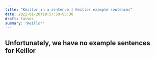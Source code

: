 ```yaml
---
title: "Keillor in a sentence | Keillor example sentences"
date: 2021-01-20T19:57:50+05:30
draft: falses
summary: "Keillor"
---
```

## Unfortunately, we have no example sentences for Keillor                 
